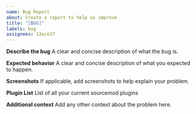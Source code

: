 ```yaml
---
name: Bug Report
about: Create a report to help us improve
title: "[BUG]"
labels: bug
assignees: 13ace37
---
```


**Describe the bug**
A clear and concise description of what the bug is.

**Expected behavior**
A clear and concise description of what you expected to happen.

**Screenshots**
If applicable, add screenshots to help explain your problem.

**Plugin List**
List of all your current sourcemod plugins

**Additional context**
Add any other context about the problem here.